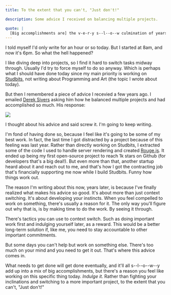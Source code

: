 ```yaml
---
title: To the extent that you can't, "Just don't!" 

description: Some advice I received on balancing multiple projects.

quote: |
  [Big accomplishments are] the v-e-r-y s--l--o--w culmination of years of spending a little time each week doing something. - Derek Sivers
---
```


I told myself I'd only write for an hour or so today. But I started at 8am, and now it's 6pm. So what the hell happened?

I like diving deep into projects, so I find it hard to switch tasks midway through. Usually I'd try to force myself to do so anyway. Which is perhaps what I should have done today since my main priority is working on [Studbits](http://studbits.com), not writing about Programming and Art (the topic I wrote about today). 

But then I remembered a piece of advice I recevied a few years ago. I emailed [Derek Sivers](https://sivers.org) asking him how he balanced multiple projects and had accomplished so much. His response:

<image src="https://user-images.githubusercontent.com/11031952/56325872-84c45400-6139-11e9-9b44-95cb2ae3e53e.jpeg" />

I thought about his advice and said screw it. I'm going to keep writing.

I'm fond of having done so, because I feel like it's going to be some of my best work. In fact, the last time I got distracted by a project because of this feeling was last year. Rather than directly working on Studbits, I extracted some of the code I used to handle server rendering and created [Rouge.js](https://github.com/alidcastano/rogue.js). It ended up being my first open-source project to reach 1k stars on Github (for developers that's a big deal!). But even more than that, another startup heard about it and reach out to me, and that's how I got the contracting job that's financially supporting me now while I build Studbits. Funny how things work out.

The reason I'm writing about this now, years later, is because I've finally realized what makes his advice so good. It's about more than just context switching. It's about developing your instincts. When you feel compelled to work on something, there's usually a reason for it. The only way you'll figure out why that is, is by making time to do the work. By seeing it through.

There's tactics you can use to context switch. Such as doing important work first and indulging yourself later, as a reward. This would be a better long-term solution if, like me, you need to stay accountable to other important commitments.

But some days you can't help but work on something else. There's too much on your mind and you need to get it out. That's where this advice comes in.

What needs to get done will get done eventually, and it'll all s--l--o--w--y add up into a mix of big accomplishments, but there's a reason you feel like working on this specific thing today. *Indulge it.* Rather than fighting your inclinations and switching to a more important project, to the extent that you can't, "Just don't!" 

